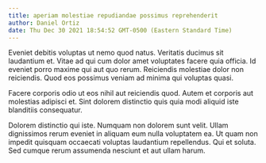 ```yaml
---
title: aperiam molestiae repudiandae possimus reprehenderit
author: Daniel Ortiz
date: Thu Dec 30 2021 18:54:52 GMT-0500 (Eastern Standard Time)
---
```

Eveniet debitis voluptas ut nemo quod natus. Veritatis ducimus sit laudantium et. Vitae ad qui cum dolor amet voluptates facere quia officia. Id eveniet porro maxime qui aut quo rerum. Reiciendis molestiae dolor non reiciendis. Quod eos possimus veniam ad minima qui voluptas quasi.

 Facere corporis odio ut eos nihil aut reiciendis quod. Autem et corporis aut molestias adipisci et. Sint dolorem distinctio quis quia modi aliquid iste blanditiis consequatur.

 Dolorem distinctio qui iste. Numquam non dolorem sunt velit. Ullam dignissimos rerum eveniet in aliquam eum nulla voluptatem ea. Ut quam non impedit quisquam occaecati voluptas laudantium repellendus. Qui et soluta. Sed cumque rerum assumenda nesciunt et aut ullam harum.